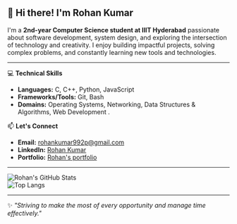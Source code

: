 
  <div>
    <h2>👋 Hi there! I'm Rohan Kumar</h2>
    <p>I'm a <strong>2nd-year Computer Science student at IIIT Hyderabad</strong> passionate about software development, system design, and exploring the intersection of technology and creativity. I enjoy building impactful projects, solving complex problems, and constantly learning new tools and technologies.</p>
  </div>
</div>

---




💻 **Technical Skills**  
- **Languages:** C, C++, Python, JavaScript  
- **Frameworks/Tools:** Git, Bash  
- **Domains:** Operating Systems, Networking, Data Structures & Algorithms, Web Development . 



📫 **Let's Connect**  
- **Email:** [rohankumar992p@gmail.com](mailto:rohankumar992p@gmail.com)  
- **LinkedIn:** [Rohan Kumar](https://www.linkedin.com/in/rohan-kumar-a625632ba/)  
- **Portfolio:** [Rohan's portfolio](https://rohan2023101003.github.io/Portfolio_website/)

---

![Rohan's GitHub Stats](https://github-readme-stats.vercel.app/api?username=rohan2023101003&show_icons=true&theme=radical)  
![Top Langs](https://github-readme-stats.vercel.app/api/top-langs/?username=rohan2023101003&layout=compact&theme=radical)  

---

✨ *"Striving to make the most of every opportunity and manage time effectively."*
